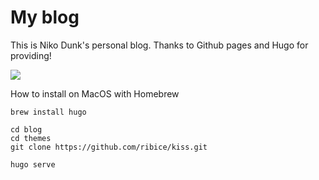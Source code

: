 # My blog

This is Niko Dunk's personal blog. Thanks to Github pages and Hugo for providing!

![](preview.png)

How to install on MacOS with Homebrew

	brew install hugo

	cd blog
	cd themes
	git clone https://github.com/ribice/kiss.git

	hugo serve